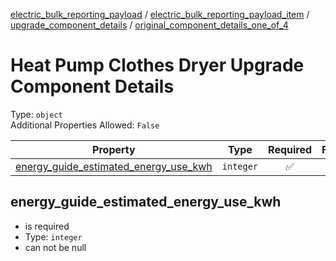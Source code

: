 


  
[electric_bulk_reporting_payload](electric_bulk_reporting_payload.md) / [electric_bulk_reporting_payload_item](electric_bulk_reporting_payload_item.md) / [upgrade_component_details](upgrade_component_details.md) / [original_component_details_one_of_4](original_component_details_one_of_4.md)
# Heat Pump Clothes Dryer Upgrade Component Details
  
Type: `object`  
Additional Properties Allowed: `False`  
  

|Property|Type|Required|Format|Title|
| :---: | :---: | :---: | :---: | :---: |
|[energy_guide_estimated_energy_use_kwh](#energy_guide_estimated_energy_use_kwh)|`integer`|:white_check_mark:|||

## energy_guide_estimated_energy_use_kwh
  
  
  

- is required
- Type: `integer`
- can not be null
